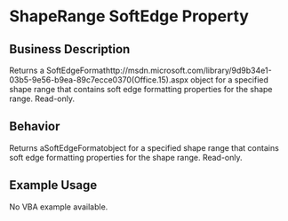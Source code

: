 # ShapeRange SoftEdge Property

## Business Description
Returns a SoftEdgeFormathttp://msdn.microsoft.com/library/9d9b34e1-03b5-9e56-b9ea-89c7ecce0370(Office.15).aspx object for a specified shape range that contains soft edge formatting properties for the shape range. Read-only.

## Behavior
Returns aSoftEdgeFormatobject for a specified shape range that contains soft edge formatting properties for the shape range. Read-only.

## Example Usage
No VBA example available.